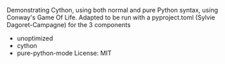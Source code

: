 Demonstrating Cython, using both normal and pure Python syntax, using Conway's Game Of Life.
Adapted to be run with a pyproject.toml (Sylvie Dagoret-Campagne) for the 3 components
- unoptimized
- cython
- pure-python-mode
License: MIT